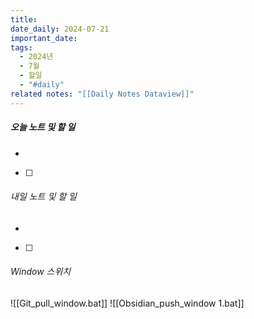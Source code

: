 ```yaml
---
title: 
date_daily: 2024-07-21
important_date: 
tags:
  - 2024년
  - 7월
  - 할일
  - "#daily"
related notes: "[[Daily Notes Dataview]]"
---
```

##### 오늘 노트 및 할 일 
- 
- [ ]





###### 내일 노트 및 할 일
- 
- [ ] 


######  Window 스위치
![[Git_pull_window.bat]]
![[Obsidian_push_window 1.bat]]

